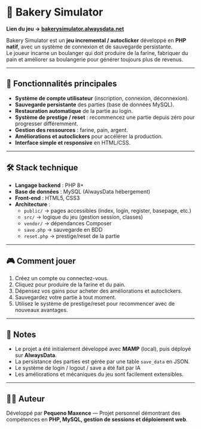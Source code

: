 # 🍞 Bakery Simulator

**Lien du jeu → [bakerysimulator.alwaysdata.net](https://bakerysimulator.alwaysdata.net)**

Bakery Simulator est un **jeu incremental / autoclicker** développé en **PHP natif**, avec un système de connexion et de sauvegarde persistante.  
Le joueur incarne un boulanger qui doit produire de la farine, fabriquer du pain et améliorer sa boulangerie pour générer toujours plus de revenus.  

---

## 🚀 Fonctionnalités principales

- **Système de compte utilisateur** (inscription, connexion, déconnexion).
- **Sauvegarde persistante** des parties (base de données MySQL).
- **Restauration automatique** de la partie au login.
- **Système de prestige / reset** : recommencez une partie depuis zéro pour progresser différemment.
- **Gestion des ressources** : farine, pain, argent.
- **Améliorations et autoclickers** pour accélérer la production.
- **Interface simple et responsive** en HTML/CSS.

---

## 🛠️ Stack technique

- **Langage backend** : PHP 8+
- **Base de données** : MySQL (AlwaysData hébergement)
- **Front-end** : HTML5, CSS3
- **Architecture** :
  - `public/` → pages accessibles (index, login, register, basepage, etc.)
  - `src/` → logique du jeu (gestion session, classes)
  - `vendor/` → dépendances Composer
  - `save.php` → sauvegarde en BDD
  - `reset.php` → prestige/reset de la partie

---

## 🎮 Comment jouer

1. Créez un compte ou connectez-vous.
2. Cliquez pour produire de la farine et du pain.
3. Dépensez vos gains pour acheter des améliorations et autoclickers.
4. Sauvegardez votre partie à tout moment.
5. Utilisez le système de prestige/reset pour recommencer avec de nouveaux avantages.

---

## 📌 Notes

- Le projet a été initialement développé avec **MAMP** (local), puis déployé sur **AlwaysData**.  
- La persistance des parties est gérée par une table `save_data` en JSON.
- Le système de login / logout / save a été fait par IA
- Les améliorations et mécaniques du jeu sont facilement extensibles.

---

## 👨‍💻 Auteur

Développé par **Pequeno Maxence** — Projet personnel démontrant des compétences en **PHP, MySQL, gestion de sessions et déploiement web**.

